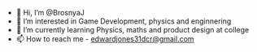 - 👋 Hi, I’m @BrosnyaJ
- 👀 I’m interested in Game Development, physics and enginnering
- 🌱 I’m currently learning Physics, maths and product design at college
- 📫 How to reach me - edwardjones31dcr@gmail.com


